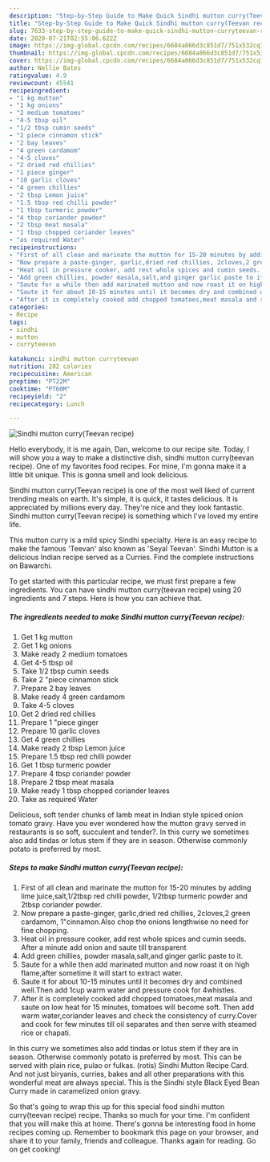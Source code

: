 ```yaml
---
description: "Step-by-Step Guide to Make Quick Sindhi mutton curry(Teevan recipe)"
title: "Step-by-Step Guide to Make Quick Sindhi mutton curry(Teevan recipe)"
slug: 7633-step-by-step-guide-to-make-quick-sindhi-mutton-curryteevan-recipe
date: 2020-07-21T02:55:06.622Z
image: https://img-global.cpcdn.com/recipes/6684a866d3c851d7/751x532cq70/sindhi-mutton-curryteevan-recipe-recipe-main-photo.jpg
thumbnail: https://img-global.cpcdn.com/recipes/6684a866d3c851d7/751x532cq70/sindhi-mutton-curryteevan-recipe-recipe-main-photo.jpg
cover: https://img-global.cpcdn.com/recipes/6684a866d3c851d7/751x532cq70/sindhi-mutton-curryteevan-recipe-recipe-main-photo.jpg
author: Nellie Bates
ratingvalue: 4.9
reviewcount: 45541
recipeingredient:
- "1 kg mutton"
- "1 kg onions"
- "2 medium tomatoes"
- "4-5 tbsp oil"
- "1/2 tbsp cumin seeds"
- "2 piece cinnamon stick"
- "2 bay leaves"
- "4 green cardamom"
- "4-5 cloves"
- "2 dried red chillies"
- "1 piece ginger"
- "10 garlic cloves"
- "4 green chillies"
- "2 tbsp Lemon juice"
- "1.5 tbsp red chilli powder"
- "1 tbsp turmeric powder"
- "4 tbsp coriander powder"
- "2 tbsp meat masala"
- "1 tbsp chopped coriander leaves"
- "as required Water"
recipeinstructions:
- "First of all clean and marinate the mutton for 15-20 minutes by adding lime juice,salt,1/2tbsp red chilli powder, 1/2tbsp turmeric powder and 2tbsp coriander powder."
- "Now prepare a paste-ginger, garlic,dried red chillies, 2cloves,2 green cardamom, 1&#34;cinnamon.Also chop the onions lengthwise no need for fine chopping."
- "Heat oil in pressure cooker, add rest whole spices and cumin seeds. After a minute add onion and saute till transparent"
- "Add green chillies, powder masala,salt,and ginger garlic paste to it."
- "Saute for a while then add marinated mutton and now roast it on high flame,after sometime it will start to extract water."
- "Saute it for about 10-15 minutes until it becomes dry and combined well.Then add 1cup warm water and pressure cook for 4whistles."
- "After it is completely cooked add chopped tomatoes,meat masala and saute on low heat for 15 minutes, tomatoes will become soft. Then add warm water,coriander leaves and check the consistency of curry.Cover and cook for few minutes till oil separates and then serve with steamed rice or chapati."
categories:
- Recipe
tags:
- sindhi
- mutton
- curryteevan

katakunci: sindhi mutton curryteevan 
nutrition: 282 calories
recipecuisine: American
preptime: "PT22M"
cooktime: "PT60M"
recipeyield: "2"
recipecategory: Lunch

---
```



![Sindhi mutton curry(Teevan recipe)](https://img-global.cpcdn.com/recipes/6684a866d3c851d7/751x532cq70/sindhi-mutton-curryteevan-recipe-recipe-main-photo.jpg)

Hello everybody, it is me again, Dan, welcome to our recipe site. Today, I will show you a way to make a distinctive dish, sindhi mutton curry(teevan recipe). One of my favorites food recipes. For mine, I'm gonna make it a little bit unique. This is gonna smell and look delicious.

Sindhi mutton curry(Teevan recipe) is one of the most well liked of current trending meals on earth. It's simple, it is quick, it tastes delicious. It is appreciated by millions every day. They're nice and they look fantastic. Sindhi mutton curry(Teevan recipe) is something which I've loved my entire life.

This mutton curry is a mild spicy Sindhi specialty. Here is an easy recipe to make the famous &#39;Teevan&#39; also known as &#39;Seyal Teevan&#39;. Sindhi Mutton is a delicious Indian recipe served as a Curries. Find the complete instructions on Bawarchi.


To get started with this particular recipe, we must first prepare a few ingredients. You can have sindhi mutton curry(teevan recipe) using 20 ingredients and 7 steps. Here is how you can achieve that.

<!--inarticleads1-->

##### The ingredients needed to make Sindhi mutton curry(Teevan recipe):

1. Get 1 kg mutton
1. Get 1 kg onions
1. Make ready 2 medium tomatoes
1. Get 4-5 tbsp oil
1. Take 1/2 tbsp cumin seeds
1. Take 2 &#34;piece cinnamon stick
1. Prepare 2 bay leaves
1. Make ready 4 green cardamom
1. Take 4-5 cloves
1. Get 2 dried red chillies
1. Prepare 1 &#34;piece ginger
1. Prepare 10 garlic cloves
1. Get 4 green chillies
1. Make ready 2 tbsp Lemon juice
1. Prepare 1.5 tbsp red chilli powder
1. Get 1 tbsp turmeric powder
1. Prepare 4 tbsp coriander powder
1. Prepare 2 tbsp meat masala
1. Make ready 1 tbsp chopped coriander leaves
1. Take as required Water


Delicious, soft tender chunks of lamb meat in Indian style spiced onion tomato gravy. Have you ever wondered how the mutton gravy served in restaurants is so soft, succulent and tender?. In this curry we sometimes also add tindas or lotus stem if they are in season. Otherwise commonly potato is preferred by most. 

<!--inarticleads2-->

##### Steps to make Sindhi mutton curry(Teevan recipe):

1. First of all clean and marinate the mutton for 15-20 minutes by adding lime juice,salt,1/2tbsp red chilli powder, 1/2tbsp turmeric powder and 2tbsp coriander powder.
1. Now prepare a paste-ginger, garlic,dried red chillies, 2cloves,2 green cardamom, 1&#34;cinnamon.Also chop the onions lengthwise no need for fine chopping.
1. Heat oil in pressure cooker, add rest whole spices and cumin seeds. After a minute add onion and saute till transparent
1. Add green chillies, powder masala,salt,and ginger garlic paste to it.
1. Saute for a while then add marinated mutton and now roast it on high flame,after sometime it will start to extract water.
1. Saute it for about 10-15 minutes until it becomes dry and combined well.Then add 1cup warm water and pressure cook for 4whistles.
1. After it is completely cooked add chopped tomatoes,meat masala and saute on low heat for 15 minutes, tomatoes will become soft. Then add warm water,coriander leaves and check the consistency of curry.Cover and cook for few minutes till oil separates and then serve with steamed rice or chapati.


In this curry we sometimes also add tindas or lotus stem if they are in season. Otherwise commonly potato is preferred by most. This can be served with plain rice, pulao or fulkas. (rotis)  Sindhi Mutton Recipe Card. And not just biryanis, curries, bakes and all other preparations with this wonderful meat are always special. This is the Sindhi style Black Eyed Bean Curry made in caramelized onion gravy. 

So that's going to wrap this up for this special food sindhi mutton curry(teevan recipe) recipe. Thanks so much for your time. I'm confident that you will make this at home. There's gonna be interesting food in home recipes coming up. Remember to bookmark this page on your browser, and share it to your family, friends and colleague. Thanks again for reading. Go on get cooking!
